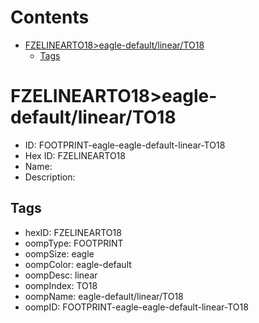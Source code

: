 



Contents
========

* [FZELINEARTO18>eagle-default/linear/TO18](#fzelinearto18eagle-defaultlinearto18)
	* [Tags](#tags)

# FZELINEARTO18>eagle-default/linear/TO18

- ID: FOOTPRINT-eagle-eagle-default-linear-TO18
- Hex ID: FZELINEARTO18
- Name: 
- Description: 

## Tags

- hexID: FZELINEARTO18
- oompType: FOOTPRINT
- oompSize: eagle
- oompColor: eagle-default
- oompDesc: linear
- oompIndex: TO18
- oompName: eagle-default/linear/TO18
- oompID: FOOTPRINT-eagle-eagle-default-linear-TO18
